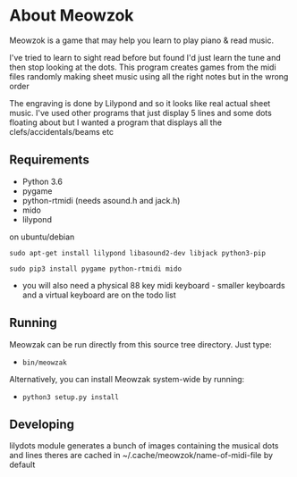 About Meowzok
==========

Meowzok is a game that may help you learn to play piano & read music. 

I've tried to learn to sight read before but found I'd just learn the tune
and then stop looking at the dots. This program creates games from the 
midi files randomly making sheet music using all the right notes but in 
the wrong order

The engraving is done by Lilypond and so it looks like real actual sheet music. 
I've used other programs that just display 5 lines and some dots floating about
but I wanted a program that displays all the clefs/accidentals/beams etc

Requirements
------------

* Python 3.6
* pygame
* python-rtmidi  (needs asound.h and jack.h)
* mido 
* lilypond

on ubuntu/debian

    sudo apt-get install lilypond libasound2-dev libjack python3-pip

    sudo pip3 install pygame python-rtmidi mido

* you will also need a physical 88 key midi keyboard - smaller keyboards and a virtual keyboard are on the todo list

Running
-------

Meowzak can be run directly from this source tree directory. Just type:

 * `bin/meowzak`

Alternatively, you can install Meowzak system-wide by running:

 * `python3 setup.py install`

Developing
----------

lilydots module generates a bunch of images containing the musical dots and lines
theres are cached in ~/.cache/meowzok/name-of-midi-file by default 



